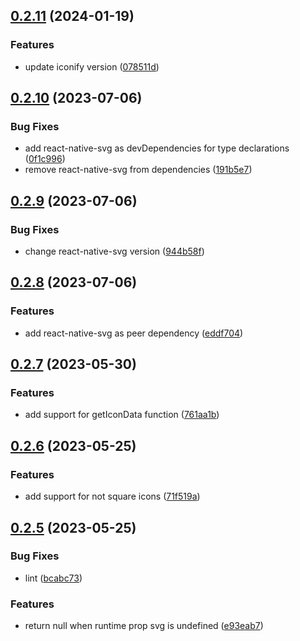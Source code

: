 

## [0.2.11](https://github.com/oktaysenkan/react-native-iconify/compare/v0.2.10...v0.2.11) (2024-01-19)


### Features

* update iconify version ([078511d](https://github.com/oktaysenkan/react-native-iconify/commit/078511d538efa05dc70b36bc585a3cbeed65208e))

## [0.2.10](https://github.com/oktaysenkan/react-native-iconify/compare/v0.2.9...v0.2.10) (2023-07-06)


### Bug Fixes

* add react-native-svg as devDependencies for type declarations ([0f1c996](https://github.com/oktaysenkan/react-native-iconify/commit/0f1c99666a39d71283d4862f84d6e9c86c3067e9))
* remove react-native-svg from dependencies ([191b5e7](https://github.com/oktaysenkan/react-native-iconify/commit/191b5e7462906e4cafa9fe8d782d74b258e30d38))

## [0.2.9](https://github.com/oktaysenkan/react-native-iconify/compare/v0.2.8...v0.2.9) (2023-07-06)


### Bug Fixes

* change react-native-svg version ([944b58f](https://github.com/oktaysenkan/react-native-iconify/commit/944b58fce71d79ed3a9e126ab4f6f1be1efacb5a))

## [0.2.8](https://github.com/oktaysenkan/react-native-iconify/compare/v0.2.7...v0.2.8) (2023-07-06)


### Features

* add react-native-svg as peer dependency ([eddf704](https://github.com/oktaysenkan/react-native-iconify/commit/eddf7042dd7cd37bd202c7841bf6d083fbe054a0))

## [0.2.7](https://github.com/oktaysenkan/react-native-iconify/compare/v0.2.6...v0.2.7) (2023-05-30)


### Features

* add support for getIconData function ([761aa1b](https://github.com/oktaysenkan/react-native-iconify/commit/761aa1baad90655f3592f1c2aa9ae7841b7411b4))

## [0.2.6](https://github.com/oktaysenkan/react-native-iconify/compare/v0.2.5...v0.2.6) (2023-05-25)


### Features

* add support for not square icons ([71f519a](https://github.com/oktaysenkan/react-native-iconify/commit/71f519a17eac862f61d7586e490ef909209d3be7))

## [0.2.5](https://github.com/oktaysenkan/react-native-iconify/compare/v0.2.4...v0.2.5) (2023-05-25)


### Bug Fixes

* lint ([bcabc73](https://github.com/oktaysenkan/react-native-iconify/commit/bcabc73441e4967db5ef161988a7fdf5d2c5065f))


### Features

* return null when runtime prop svg is undefined ([e93eab7](https://github.com/oktaysenkan/react-native-iconify/commit/e93eab79ebc1c88f0a5fd1ae0249a108540f8570))